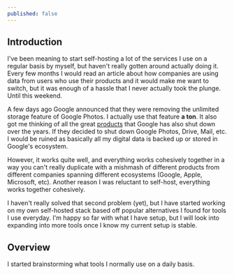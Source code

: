 ```yaml
---
published: false
---
```

## Introduction

I've been meaning to start self-hosting a lot of the services I use on a regular basis by myself, but haven't really gotten around actually doing it. Every few months I would read an article about how companies are using data from users who use their products and it would make me want to switch, but it was enough of a hassle that I never actually took the plunge. Until this weekend.

A few days ago Google announced that they were removing the unlimited storage feature of Google Photos. I actually use that feature __a ton__. It also got me thinking of all the great [products](https://killedbygoogle.com/) that Google has also shut down over the years. If they decided to shut down Google Photos, Drive, Mail, etc. I would be ruined as basically all my digital data is backed up or stored in Google's ecosystem.

However, it works quite well, and everything works cohesively together in a way you can't really duplicate with a mishmash of different products from different companies spanning different ecosystems (Google, Apple, Microsoft, etc). Another reason I was reluctant to self-host, everything works together cohesively.

I haven't really solved that second problem (yet), but I have started working on my own self-hosted stack based off popular alternatives I found for tools I use everyday. I'm happy so far with what I have setup, but I will look into expanding into more tools once I know my current setup is stable.

## Overview

I started brainstorming what tools I normally use on a daily basis.
